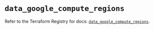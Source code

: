 # `data_google_compute_regions`

Refer to the Terraform Registry for docs: [`data_google_compute_regions`](https://registry.terraform.io/providers/hashicorp/google/5.14.0/docs/data-sources/compute_regions).
